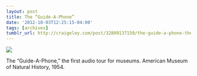 ```yaml
---
layout: post
title: The “Guide-A-Phone”
date: '2012-10-03T12:25:15-04:00'
tags: [archives]
tumblr_url: http://craigeley.com/post/32809137150/the-guide-a-phone-the-first-audio-tour-for
---
```


![](http://images.library.amnh.org/digital/files/original/54a10ff7b5dd08b56e56fba39ae536b9.jpg)

The “Guide-A-Phone,” the first audio tour for museums. American Museum of Natural History, 1954.
